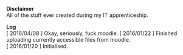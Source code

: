 **Disclaimer**  
All of the stuff ever created during my IT apprenticeship.  
  
**Log**  
[ 2016/04/08 ] Okay, seriously, fuck moodle.
[ 2016/01/22 ] Finished uploading currently accessible files from moodle.  
[ 2016/01/20 ] Initialised.
